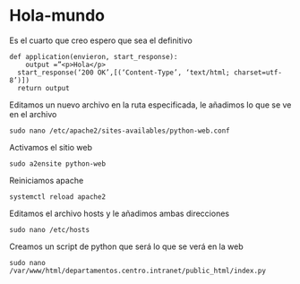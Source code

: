 # Hola-mundo
Es el cuarto que creo espero que sea el definitivo



    def application(envieron, start_response):
    	output =”<p>Hola</p>
  	  start_response(‘200 OK’,[(‘Content-Type’, ‘text/html; charset=utf-8’)])
  	  return output 
     
Editamos un nuevo archivo en la ruta especificada, le añadimos lo que se ve en el archivo
	  
    sudo nano /etc/apache2/sites-availables/python-web.conf

Activamos el sitio web 

    sudo a2ensite python-web

Reiniciamos apache

    systemctl reload apache2

Editamos el archivo hosts y le añadimos ambas direcciones

	sudo nano /etc/hosts

Creamos un script de python que será lo que se verá en la web

	sudo nano /var/www/html/departamentos.centro.intranet/public_html/index.py

